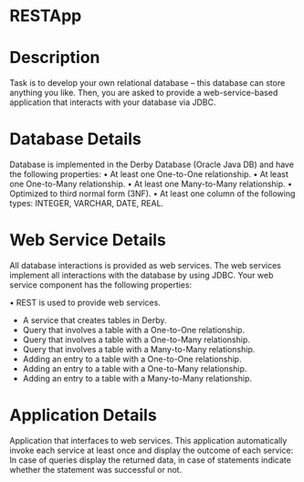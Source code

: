 # RESTApp

# Description

Task is to develop your own relational database – this database can store anything you like. Then,
you are asked to provide a web-service-based application that interacts with your database via JDBC.

# Database Details

Database is implemented in the Derby Database (Oracle Java DB) and have the following
properties:
• At least one One-to-One relationship.
• At least one One-to-Many relationship.
• At least one Many-to-Many relationship.
• Optimized to third normal form (3NF).
• At least one column of the following types: INTEGER, VARCHAR, DATE, REAL.

# Web Service Details

All database interactions is provided as web services. The web services  implement all
interactions with the database by using JDBC. Your web service component has the following
properties:

• REST is used to provide web services.
  - A service that creates tables in Derby.
  - Query that involves a table with a One-to-One relationship.
  - Query that involves a table with a One-to-Many relationship.
  - Query that involves a table with a Many-to-Many relationship.
  - Adding an entry to a table with a One-to-One relationship.
  - Adding an entry to a table with a One-to-Many relationship.
  - Adding an entry to a table with a Many-to-Many relationship.

# Application Details

Application that interfaces to web services. This application  automatically
invoke each service at least once and display the outcome of each service: In case of queries display
the returned data, in case of statements indicate whether the statement was successful or not.
